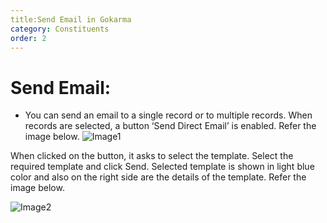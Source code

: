 ```yaml
---
title:Send Email in Gokarma
category: Constituents
order: 2
---
```


# Send Email:
* You can send an email to a single record or to multiple records. When records are selected, a button ‘Send Direct Email’ is enabled.
 Refer the image below.
 ![Image1](..\..\images\send_email1.png)

When clicked on the button, it asks to select the template. Select the required template and click Send. Selected template is shown in light blue color 
and also on the right side are the details of the template. Refer the image below.

 ![Image2](..\..\images\send_email2.png)